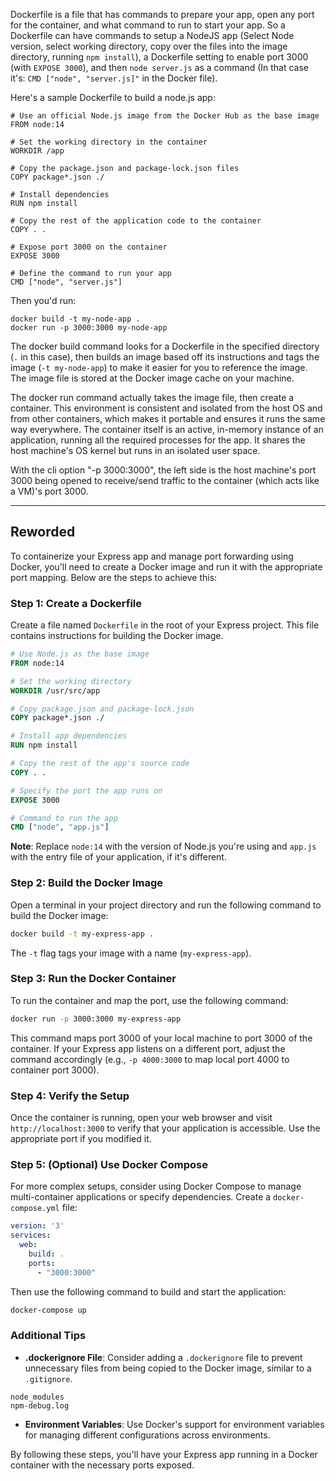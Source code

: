 Dockerfile is a file that has commands to prepare your app, open any port for the container, and what command to run to start your app. So a Dockerfile can have commands to setup a NodeJS app (Select Node version, select working directory, copy over the files into the image directory, running `npm install`), a Dockerfile setting to enable port 3000 (with `EXPOSE 3000`), and then `node server.js` as a command (In that case it's: `CMD ["node", "server.js]"` in the Docker file).

Here's a sample Dockerfile to build a node.js app:
```
# Use an official Node.js image from the Docker Hub as the base image
FROM node:14

# Set the working directory in the container
WORKDIR /app

# Copy the package.json and package-lock.json files
COPY package*.json ./

# Install dependencies
RUN npm install

# Copy the rest of the application code to the container
COPY . .

# Expose port 3000 on the container
EXPOSE 3000

# Define the command to run your app
CMD ["node", "server.js"]
```

Then you'd run:
```
docker build -t my-node-app .
docker run -p 3000:3000 my-node-app
```

The docker build command looks for a Dockerfile in the specified directory (`.` in this case), then builds an image based off its instructions and tags the image (`-t my-node-app`) to make it easier for you to reference the image. The image file is stored at the Docker image cache on your machine.

The docker run command actually takes the image file, then create a container. This environment is consistent and isolated from the host OS and from other containers, which makes it portable and ensures it runs the same way everywhere. The container itself is an active, in-memory instance of an application, running all the required processes for the app. It shares the host machine's OS kernel but runs in an isolated user space.

With the cli option "-p 3000:3000", the left side is the host machine's port 3000 being opened to receive/send traffic to the container (which acts like a VM)'s port 3000.

---

## Reworded

To containerize your Express app and manage port forwarding using Docker, you'll need to create a Docker image and run it with the appropriate port mapping. Below are the steps to achieve this:

### Step 1: Create a Dockerfile

Create a file named `Dockerfile` in the root of your Express project. This file contains instructions for building the Docker image.

```Dockerfile
# Use Node.js as the base image
FROM node:14

# Set the working directory
WORKDIR /usr/src/app

# Copy package.json and package-lock.json
COPY package*.json ./

# Install app dependencies
RUN npm install

# Copy the rest of the app's source code
COPY . .

# Specify the port the app runs on
EXPOSE 3000

# Command to run the app
CMD ["node", "app.js"]
```

**Note**: Replace `node:14` with the version of Node.js you're using and `app.js` with the entry file of your application, if it's different.

### Step 2: Build the Docker Image

Open a terminal in your project directory and run the following command to build the Docker image:

```bash
docker build -t my-express-app .
```

The `-t` flag tags your image with a name (`my-express-app`).

### Step 3: Run the Docker Container

To run the container and map the port, use the following command:

```bash
docker run -p 3000:3000 my-express-app
```

This command maps port 3000 of your local machine to port 3000 of the container. If your Express app listens on a different port, adjust the command accordingly (e.g., `-p 4000:3000` to map local port 4000 to container port 3000).

### Step 4: Verify the Setup

Once the container is running, open your web browser and visit `http://localhost:3000` to verify that your application is accessible. Use the appropriate port if you modified it.

### Step 5: (Optional) Use Docker Compose

For more complex setups, consider using Docker Compose to manage multi-container applications or specify dependencies. Create a `docker-compose.yml` file:

```yaml
version: '3'
services:
  web:
    build: .
    ports:
      - "3000:3000"
```

Then use the following command to build and start the application:

```bash
docker-compose up
```

### Additional Tips

- **.dockerignore File**: Consider adding a `.dockerignore` file to prevent unnecessary files from being copied to the Docker image, similar to a `.gitignore`.

```plaintext
node_modules
npm-debug.log
```

- **Environment Variables**: Use Docker's support for environment variables for managing different configurations across environments.

By following these steps, you'll have your Express app running in a Docker container with the necessary ports exposed.